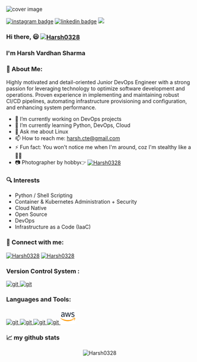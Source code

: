 ![cover image](https://cdn.dribbble.com/users/1292677/screenshots/6139167/media/fcf7fd0c619bb87706533079240915f3.gif)

[![instagram badge](https://img.shields.io/badge/Instagram-E4405F?style=for-the-badge&logo=instagram&logoColor=white)](https://www.instagram.com/harshv0328) 
[![linkedin badge](https://img.shields.io/badge/LinkedIn-0077B5?style=for-the-badge&logo=linkedin&logoColor=white)](https://www.linkedin.com/in/harsh-vardhan-sharma-519aa3269/)
![](https://komarev.com/ghpvc/?username=Harsh0328&color=green&style=for-the-badge)

### Hi there, 😃 <a href="https://user-images.githubusercontent.com/42378118/110234147-e3259600-7f4e-11eb-95be-0c4047144dea.gif" target="blank"><img align="center" src="https://user-images.githubusercontent.com/42378118/110234147-e3259600-7f4e-11eb-95be-0c4047144dea.gif" alt="Harsh0328" height="40" width="40" /></a>
### I'm Harsh Vardhan Sharma


### 🤗 About Me:
Highly motivated and detail-oriented Junior DevOps Engineer with a strong passion for leveraging technology to optimize software development and operations.
Proven experience in implementing and maintaining robust CI/CD pipelines, automating infrastructure provisioning and configuration, and enhancing system performance.

- 🔭 I’m currently working on DevOps projects 
- 🌱 I’m currently learning Python, DevOps, Cloud
- 💬 Ask me about Linux
- 📫 How to reach me: harsh.cte@gmail.com
- ⚡ Fun fact: You won't notice me when I'm around, coz I'm stealthy like a 🥷🏻 
- 📷 Photographer by hobby👉 <a href="https://www.instagram.com/the__fotofactory/" target="blank"><img align="center" src="https://raw.githubusercontent.com/rahuldkjain/github-profile-readme-generator/master/src/images/icons/Social/instagram.svg" alt="Harsh0328" height="20" width="30" /></a>


### 🔍 Interests

* Python / Shell Scripting
* Container & Kubernetes Administration + Security
* Cloud Native
* Open Source
* DevOps
* Infrastructure as a Code (IaaC)


### 🔗 Connect with me:
<p align="left">
<a href="https://www.linkedin.com/in/harsh-vardhan-sharma-519aa3269/" target="blank"><img align="center" src="https://raw.githubusercontent.com/rahuldkjain/github-profile-readme-generator/master/src/images/icons/Social/linked-in-alt.svg" alt="Harsh0328" height="30" width="40" /></a> <a href="https://www.instagram.com/harshv0328/" target="blank"><img align="center" src="https://raw.githubusercontent.com/rahuldkjain/github-profile-readme-generator/master/src/images/icons/Social/instagram.svg" alt="Harsh0328" height="30" width="40" /></a>



### Version Control System :
<a href="https://git-scm.com/" target="_blank" rel="noreferrer"> <img src="https://user-images.githubusercontent.com/74038190/212281775-b468df30-4edc-4bf8-a4ee-f52e1aaddc86.gif" alt="git" width="80" height="40"/> </a>
<a href="https://git-scm.com/" target="_blank" rel="noreferrer"> <img src="https://user-images.githubusercontent.com/74038190/212257468-1e9a91f1-b626-4baa-b15d-5c385dfa7ed2.gif" alt="git" width="40" height="40"/> </a>


### Languages and Tools:
<a href="https://git-scm.com/" target="_blank" rel="noreferrer"> <img src="https://github.com/nidhish35/nidhish35/assets/109467694/75a76564-6af8-4136-900d-bf4a4fae98fa" alt="git" width="40" height="40"/> </a>
<a href="https://git-scm.com/" target="_blank" rel="noreferrer"> <img src="https://user-images.githubusercontent.com/74038190/238200426-29fd6286-4e7b-4d6c-818f-c4765d5e39a9.gif" alt="git" width="40" height="40"/> </a>
<a href="https://git-scm.com/" target="_blank" rel="noreferrer"> <img src="https://user-images.githubusercontent.com/74038190/238200428-67f477ed-6624-42da-99f0-1a7b1a16eecb.gif" alt="git" width="40" height="40"/> </a>
<a href="https://git-scm.com/" target="_blank" rel="noreferrer"> <img src="https://user-images.githubusercontent.com/74038190/212281763-e6ecd7ef-c4aa-45b6-a97c-f33f6bb592bd.gif" alt="git" width="40" height="40"/> </a>
<a href="https://aws.amazon.com" target="_blank" rel="noreferrer"> <img src="https://raw.githubusercontent.com/devicons/devicon/master/icons/amazonwebservices/amazonwebservices-original-wordmark.svg" alt="aws" width="40" height="40"/> </a>


<!-- ### Blog links
<!-- <!-- BLOGPOSTS:START -->
<!--  - 🚀 [Git and Github](https://getfitwithsagar.hashnode.dev/git-and-github)
<!--  - 🚀 [What is #getfitwithsagar](https://getfitwithsagar.hashnode.dev/what-is-getfitwithsagar)<!-- BLOGPOSTS:END -->


### 📈 my github stats

<p align="center"> <img src="https://github-readme-stats.vercel.app/api?username=Harsh0328&show_icons=true&theme=gotham" alt="Harsh0328" />

